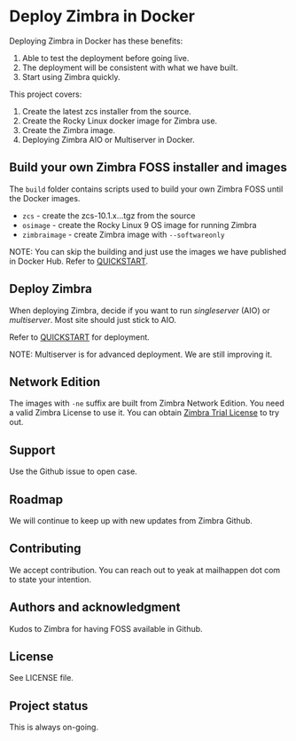 # Deploy Zimbra in Docker

Deploying Zimbra in Docker has these benefits:

1. Able to test the deployment before going live.
2. The deployment will be consistent with what we have built.
3. Start using Zimbra quickly.

This project covers:

1. Create the latest zcs installer from the source.
2. Create the Rocky Linux docker image for Zimbra use.
3. Create the Zimbra image.
4. Deploying Zimbra AIO or Multiserver in Docker.

## Build your own Zimbra FOSS installer and images

The `build` folder contains scripts used to build your own Zimbra FOSS until the Docker images.

- `zcs` - create the zcs-10.1.x...tgz from the source
- `osimage` - create the Rocky Linux 9 OS image for running Zimbra
- `zimbraimage` - create Zimbra image with `--softwareonly`

NOTE: You can skip the building and just use the images we have published in Docker Hub. Refer to [QUICKSTART](QUICKSTART.md).

## Deploy Zimbra

When deploying Zimbra, decide if you want to run *singleserver* (AIO) or *multiserver*. Most site should just stick to AIO.

Refer to [QUICKSTART](QUICKSTART.md) for deployment.

NOTE: Multiserver is for advanced deployment. We are still improving it.

## Network Edition

The images with `-ne` suffix are built from Zimbra Network Edition. You need a valid Zimbra License to use it. You can obtain [Zimbra Trial License](https://www.zimbra.com/connect/forms/?form=trial-license) to try out.

## Support
Use the Github issue to open case.

## Roadmap
We will continue to keep up with new updates from Zimbra Github.

## Contributing
We accept contribution. You can reach out to yeak at mailhappen dot com to state your intention.

## Authors and acknowledgment
Kudos to Zimbra for having FOSS available in Github.

## License
See LICENSE file.

## Project status
This is always on-going.
